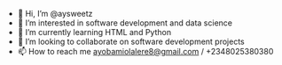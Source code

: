 - 👋 Hi, I’m @aysweetz
- 👀 I’m interested in software development and data science
- 🌱 I’m currently learning HTML and Python
- 💞️ I’m looking to collaborate on software development projects 
- 📫 How to reach me ayobamiolalere8@gmail.com / +2348025380380

<!---
aysweetz/aysweetz is a ✨ special ✨ repository because its `README.md` (this file) appears on your GitHub profile.
You can click the Preview link to take a look at your changes.
--->
